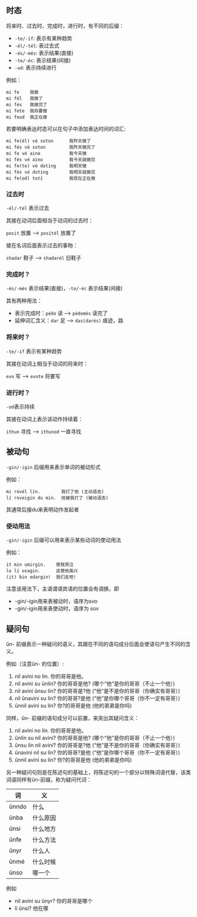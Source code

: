 
## 时态

将来时、过去时、完成时，进行时，有不同的后缀：
- `-te/-íf`: 表示有某种趋势
- `-él/-tél`: 表过去式
- `-és/-més`: 表示结果(直接)
- `-to/-éc`: 表示结果(间接)
- `-od`: 表示持续进行

例如：
```
mi fe    我做
mi fél   我做了 
mi fés   我做完了 
mi fete  我将要做 
mi feod  我正在做
```

若要明确表达时态可以在句子中添加表达时间的词汇:

```
mi fe(él) vé soton      我昨天做了
mi fés vé soton         我昨天做完了
mi fe vé aino           我今天做
mi fés vé aino          我今天就做完
mi fe(te) vé doting     我明天做 
mi fés vé doting        我明天就做完 
mi fe(od) totí          我现在正在做
```

### 过去时

`-él/-tél` 表示过去

其接在动词后面相当于动词的过去时：

`posit` 放置 --> `positél` 放置了

接在名词后面表示过去的事物：

`shadar` 鞋子 --> `shadarél` 旧鞋子

### 完成时？

`-és/-més` 表示结果(直接)，`-to/-éc` 表示结果(间接)

其有两种用法：
- 表示完成时：`pédo` 读 --> `pédomés` 读完了
- 延伸词汇含义：`dar` 足 --> `das(darés)` 痕迹，路

### 将来时？

`-te/-íf` 表示有某种趋势

其接在动词上相当于动词的将来时：

`evo` 写 --> `evote` 将要写

### 进行时？

`-od`表示持续

其接在动词上表示该动作持续着：

`ithun` 寻找 --> `ithunod` 一直寻找

## 被动句

`-gin/-igin` 后缀用来表示单词的被动形式

例如：

```
mi rovél lín.        我打了他 (主动语态)
lí roveigin du min.  他被我打了 (被动语态)
```

其通常后接du来表明动作发起者

### 使动用法

`-gin/-igin` 后缀可以用来表示某些动词的使动用法

例如：
```
it min umirgin.    使我哭泣
lo lí usagin.      这使他高兴
(it) bin edargin!  我们走吧!
```

注意该用法下，主语谓语宾语的位置会有调换，即 
* -gin/-igin用来表被动时，语序为svo 
* -gin/-igin用来表使动时，语序为 sov

## 疑问句

ûn- 前缀表示一种疑问的语义，其跟在不同的语句成分后面会使语句产生不同的含义。

例如（注意ûn- 的位置）:
1. nil avini no lín.        你的哥哥是他。
2. nil avini su ûnlín?   你的哥哥是他?  (哪个“他”是你的哥哥（不止一个他）)
3. nil avini ûnsu lín?  你的哥哥是?他  (“他”是不是你的哥哥（你确实有哥哥）)
4. nil ûnavini su lín?   你的哥哥?是他  (“他”是你哪个哥哥（你不一定有哥哥）)
5. ûnnil avini su lín?   你?的哥哥是他  (他的弟弟是你吗)

同样，ûn- 前缀的语句成分可以前置，来突出其疑问含义：
1. nil avini no lín.        你的哥哥是他。
2. ûnlín su nil avini?   你的哥哥是他?  (哪个“他”是你的哥哥（不止一个他）)
3. ûnsu lín nil avini?  你的哥哥是?他  (“他”是不是你的哥哥（你确实有哥哥）)
4. ûnavini nil su lín?   你的哥哥?是他  (“他”是你哪个哥哥（你不一定有哥哥）)
5. ûnnil avini su lín?   你?的哥哥是他  (他的弟弟是你吗)

另一种疑问句则是在陈述句的基础上，将陈述句的一个部分以特殊词语代替，该类词语同样有ûn-前缀，称为疑问代词：

| 词     | 义    |
| ----- | ---- |
| ûnndo | 什么   |
| ûnba  | 什么原因 |
| ûnsi  | 什么地方 |
| ûnfe  | 什么方法 |
| ûnyr  | 什么人  |
| ûnmé  | 什么时候 |
| ûnso  | 哪一个  |

例如
- nil avini su ûnyr?  你的哥哥是哪个
- lí ûnsi?                  他在哪
